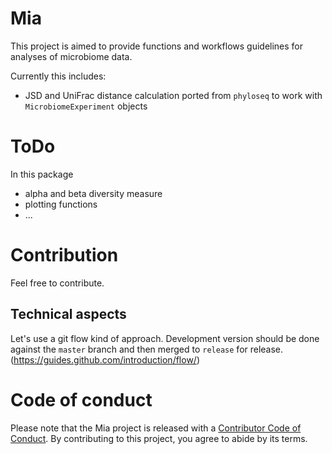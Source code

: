 # Mia

This project is aimed to provide functions and workflows guidelines for analyses
of microbiome data.

Currently this includes:

- JSD and UniFrac distance calculation ported from `phyloseq` to work with `MicrobiomeExperiment` objects

# ToDo

In this package

- alpha and beta diversity measure
- plotting functions
- ...

# Contribution

Feel free to contribute.

## Technical aspects

Let's use a git flow kind of approach. Development version should be done 
against the `master` branch and then merged to `release` for release. 
(https://guides.github.com/introduction/flow/)

# Code of conduct

Please note that the Mia project is released with a [Contributor Code of Conduct](https://contributor-covenant.org/version/2/0/CODE_OF_CONDUCT.html).
By contributing to this project, you agree to abide by its terms.
